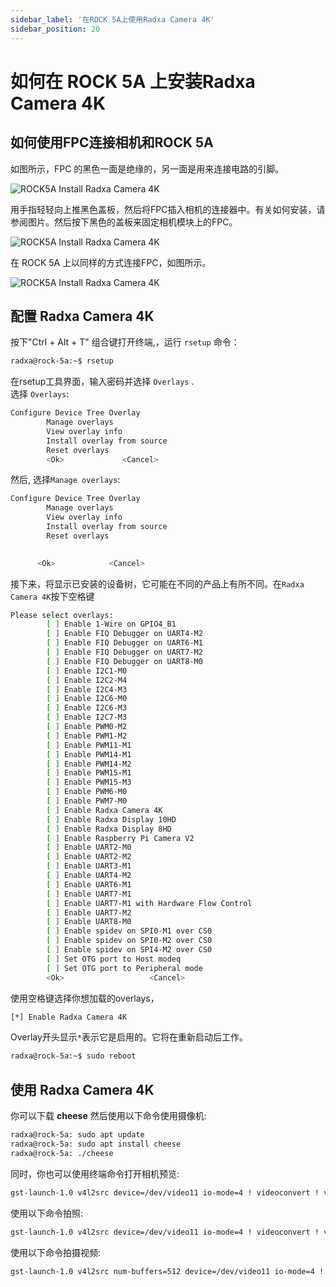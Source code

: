 ```yaml
---
sidebar_label: '在ROCK 5A上使用Radxa Camera 4K'
sidebar_position: 20
---
```


# 如何在 ROCK 5A 上安装Radxa Camera 4K

## 如何使用FPC连接相机和ROCK 5A

如图所示，FPC 的黑色一面是绝缘的，另一面是用来连接电路的引脚。

![ROCK5A Install Radxa Camera 4K](/img/accessories/fpc.webp)

用手指轻轻向上推黑色盖板，然后将FPC插入相机的连接器中。有关如何安装，请参阅图片。然后按下黑色的盖板来固定相机模块上的FPC。

![ROCK5A Install Radxa Camera 4K](/img/accessories/camera_4k_pfc.webp)

在 ROCK 5A 上以同样的方式连接FPC，如图所示。

![ROCK5A Install Radxa Camera 4K](/img/accessories/rock5a_camera4k_fpc.webp)

## 配置 Radxa Camera 4K
按下"Ctrl + Alt + T" 组合键打开终端,，运行 `rsetup` 命令：

```bash
radxa@rock-5a:~$ rsetup
```

在rsetup工具界面，输入密码并选择 `Overlays` .  
选择 `Overlays`:

```bash
Configure Device Tree Overlay
        Manage overlays
        View overlay info
        Install overlay from source
        Reset overlays
        <Ok>             <Cancel>
```

然后, 选择`Manage overlays`:

```bash
Configure Device Tree Overlay  
        Manage overlays  
        View overlay info  
        Install overlay from source  
        Reset overlays  
       

      <Ok>            <Cancel>
```

接下来，将显示已安装的设备树，它可能在不同的产品上有所不同。在`Radxa Camera 4K`按下空格键

```bash
Please select overlays: 
        [ ] Enable 1-Wire on GPIO4_B1
        [ ] Enable FIQ Debugger on UART4-M2
        [ ] Enable FIQ Debugger on UART6-M1
        [ ] Enable FIQ Debugger on UART7-M2
        [ ] Enable FIQ Debugger on UART8-M0
        [ ] Enable I2C1-M0
        [ ] Enable I2C2-M4
        [ ] Enable I2C4-M3
        [ ] Enable I2C6-M0
        [ ] Enable I2C6-M3
        [ ] Enable I2C7-M3
        [ ] Enable PWM0-M2
        [ ] Enable PWM1-M2
        [ ] Enable PWM11-M1
        [ ] Enable PWM14-M1
        [ ] Enable PWM14-M2 
        [ ] Enable PWM15-M1
        [ ] Enable PWM15-M3 
        [ ] Enable PWM6-M0
        [ ] Enable PWM7-M0
        [ ] Enable Radxa Camera 4K
        [ ] Enable Radxa Display 10HD 
        [ ] Enable Radxa Display 8HD
        [ ] Enable Raspberry Pi Camera V2
        [ ] Enable UART2-M0
        [ ] Enable UART2-M2
        [ ] Enable UART3-M1
        [ ] Enable UART4-M2
        [ ] Enable UART6-M1
        [ ] Enable UART7-M1
        [ ] Enable UART7-M1 with Hardware Flow Control
        [ ] Enable UART7-M2
        [ ] Enable UART8-M0
        [ ] Enable spidev on SPI0-M1 over CS0
        [ ] Enable spidev on SPI0-M2 over CS0
        [ ] Enable spidev on SPI4-M2 over CS0
        [ ] Set OTG port to Host modeq
        [ ] Set OTG port to Peripheral mode
        <Ok>                   <Cancel>
```

使用空格键选择你想加载的overlays，

```bash
[*] Enable Radxa Camera 4K
```

Overlay开头显示`*`表示它是启用的。它将在重新启动后工作。

```bash
radxa@rock-5a:~$ sudo reboot
```

## 使用 Radxa Camera 4K

你可以下载 **cheese** 然后使用以下命令使用摄像机:
```bash
radxa@rock-5a: sudo apt update
radxa@rock-5a: sudo apt install cheese
radxa@rock-5a: ./cheese
```

同时，你也可以使用终端命令打开相机预览:
```bash
gst-launch-1.0 v4l2src device=/dev/video11 io-mode=4 ! videoconvert ! video/x-raw,format=NV12,width=1920,height=1080 ! xvimagesink;   
```

使用以下命令拍照:
```bash
gst-launch-1.0 v4l2src device=/dev/video11 io-mode=4 ! videoconvert ! video/x-raw,format=NV12,width=1920,height=1080 ! jpegenc ! multifilesink location=file.name.jpg;  
```

使用以下命令拍摄视频:
```bash
gst-launch-1.0 v4l2src num-buffers=512 device=/dev/video11 io-mode=4 ! videoconvert ! video/x-raw, format=NV12, width=1920, height=1080, framerate=30/1 ! tee name=t ! queue ! mpph264enc ! queue ! h264parse ! mpegtsmux ! filesink location=/home/radxa/file.name.mp4
```

